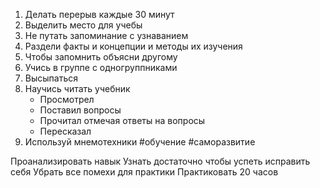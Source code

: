 1. Делать перерыв каждые 30 минут
2. Выделить место для учебы
3. Не путать запоминание с узнаванием
4. Раздели факты и концепции и методы их изучения
5. Чтобы запомнить объясни другому
6. Учись в группе с одногруппниками
7. Высыпаться
8. Научись читать учебник
	- Просмотрел
	- Поставил вопросы
	- Прочитал отмечая ответы на вопросы
	- Пересказал
9. Используй мнемотехники
#обучение #саморазвитие  


Проанализировать навык
Узнать достаточно чтобы успеть исправить себя
Убрать все помехи для практики
Практиковать 20 часов
